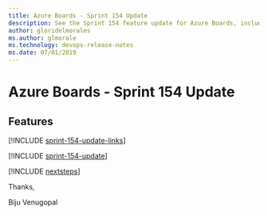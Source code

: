 ```yaml
---
title: Azure Boards - Sprint 154 Update
description: See the Sprint 154 feature update for Azure Boards, including next steps.
author: gloridelmorales
ms.author: glmorale
ms.technology: devops-release-notes
ms.date: 07/01/2019
---
```


# Azure Boards - Sprint 154 Update

## Features

[!INCLUDE [sprint-154-update-links](../includes/boards/sprint-154-update-links.md)]

[!INCLUDE [sprint-154-update](../includes/boards/sprint-154-update.md)]

[!INCLUDE [nextsteps](../includes/nextsteps.md)]

Thanks,

Biju Venugopal
